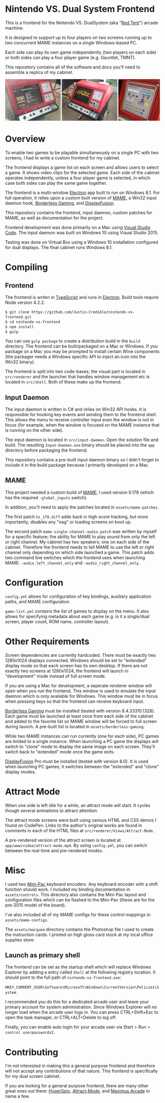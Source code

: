 Nintendo VS. Dual System Frontend
=============================

This is a frontend for the Nintendo VS. DualSystem (aka "[Red Tent](http://www.johnsarcade.com/nintendo_vs_dualsystem_tent.php)") arcade machine.

It is designed to support up to four players on two screens running up to two concurrent MAME instances on a single Windows-based PC.

Each side can play its own game independently (two players on each side) or both sides can play a four player game (e.g. Gauntlet, TMNT).

This repository contains all of the software and docs you'll need to assemble a replica of my cabinet.

![banner](assets/photos/banner.jpg)

# Overview

To enable two games to be playable simultaneously on a single PC with two screens, I had to write a custom frontend for my cabinet.

The frontend displays a game list on each screen and allows users to select a game. It shows video clips for the selected game. Each side of the cabinet operates independently, unless a four player game is selected, in which case both sides can play the same game together.

The frontend is a multi-window [Electron](https://github.com/electron/electron) app built to run on Windows 8.1. For full operation, it relies upon a custom built version of [MAME](https://github.com/mamedev/mame), a Win32 input daemon hook, [Borderless Gaming](https://github.com/Codeusa/Borderless-Gaming), and [DisplayFusion](https://www.displayfusion.com/).

This repository contains the frontend, input daemon, custom patches for MAME, as well as documentation for the project.

Frontend development was done primarily on a Mac using [Visual Studio Code](https://code.visualstudio.com). The input daemon was built on Windows 10 using Visual Studio 2015.

Testing was done on Virtual Box using a Windows 10 installation configured for dual displays. The final cabinet runs Windows 8.1.

# Compiling

## Frontend

The frontend is writen in [TypeScript](https://www.typescriptlang.org/) and runs in [Electron](https://github.com/electron/electron). Build tools require Node version 4.2.2.

```
$ git clone https://github.com/Justin-Credible/nintendo-vs-frontend.git
$ cd nintendo-vs-frontend
$ npm install
$ gulp
```

You can use `gulp package` to create a distribution build in the `build` directory. The frontend can be built/packaged on a Mac or Windows. If you package on a Mac you may be prompted to install certain Wine components (the packager needs a Windows specific API to inject an icon into the Win32 binary).

The frontend is split into two code-bases; the visual part is located in `src/renderer` and the launcher that handles window management etc is located in `src/shell`. Both of these make up the frontend.

## Input Daemon

The input daemon is written in C# and relies on Win32 API hooks. It is responsible for hooking key events and sending them to the frontend shell. This allows the menu to receive controller input even the window is not in focus (for example, when the window is focused on the MAME instance that is running on the other side).

The input daemon is located in `src/input-daemon`. Open the solution file and build. The resulting `Input-Daemon.exe` binary should be placed into the `app` directory before packaging the frontend.

This repository contains a pre-built input daemon binary so I didn't forget to include it in the build package because I primarily developed on a Mac.

## MAME

This project needed a custom build of [MAME](https://github.com/mamedev/mame); I used version 0.178 (which has the required `-global_inputs` switch).

In addition, you'll need to apply the patches located in `assets/mame-patches`.

The first patch `hi_178.diff` adds back in high score tracking, but more importantly, disables any "nag" or loading screens on boot up.

The second patch `mame-single-channel-audio.patch` was written by myself for a specific feature; the ability for MAME to play sound from only the left or right channel. My cabinet has two speakers; one on each side of the cabinet. Therefore the frontend needs to tell MAME to use the left or right channel only depending on which side launched a game. This patch adds two command line switches which the frontend uses when launching MAME: `-audio_left_channel_only` and `-audio_right_channel_only`.

# Configuration

`config.yml` allows for configuration of key bindings, auxiliary application paths, and MAME configuration.

`game-list.yml` contains the list of games to display on the menu. It also allows for specifying metadata about each game (e.g. is it a single/dual screen, player count, ROM name, controller layout).

# Other Requirements

Screen dependencies are currently hardcoded. There must be exactly two 1280x1024 displays connected. Windows should be set to "extended" display mode so that each screen has its own desktop. If there are not exactly two screens at 1280x1024, the frontend will launch in "development" mode instead of full screen mode.

If you are using a Mac for development, a seperate renderer window will open when you run the frontend. This window is used to emulate the input daemon which is only available for Windows. This window must be in focus when pressing keys so that the frontend can receive keyboard input.

[Borderless Gaming](https://github.com/Codeusa/Borderless-Gaming) must be installed (tested with version 8.4.33315.1328). Each game must be launched at least once from each side of the cabinet and added to the favorite list so MAME window will be forced to full screen during launch. A pre-built list is located in `assets/borderless-gaming`.

While two MAME instances can run currently (one for each side), PC games are limited to a single instance. When launching a PC game the displays will switch to "clone" mode to display the same image on each screen. They'll switch back to "extended" mode once the game exits.

[DisplayFusion](https://www.displayfusion.com/) Pro must be installed (tested with version 8.0). It is used when launching PC games; it switches between the "extended" and "clone" display modes.

# Attract Mode

When one side is left idle for a while, an attract mode will start. It cycles though several animations to attract attention.

The attract mode screens were built using various HTML and CSS demos I found on CodePen. Links to the author's original works are found in comments in each of the HTML files at `src/renderer/Views/Attract-Mode`.

A pre-rendered version of the attract screen is located at `app/www/video/attract-mode.mp4`. By using `config.yml`, you can switch between the real-time and pre-rendered modes.

# Misc

I used two [Mini-Pac](https://www.ultimarc.com/minipac.html) keyboard encoders. Any keyboard encoder with a shift function should work. I included my binding documentation in `assets/controls`. This directory also contains the Mini-Pac layout and configuration files which can be flashed to the Mini-Pac (these are for the pre-2015 model of the board).

I've also included all of my MAME configs for these control mappings in `assets/mame-configs`.

The `assets/marquee` directory contains the Photoshop file I used to create the instruction cards. I printed on high gloss card stock at my local office supplies store.

## Launch as primary shell

The frontend can be set as the startup shell which will replace Windows Explorer by adding a entry called `Shell` at the following registry location. It should point to the full path of `nintendo-vs-frontend.exe`:

`HKEY_CURRENT_USER\Software\Microsoft\Windows\CurrentVersion\Policies\System`

I recommended you do this for a dedicated arcade user and leave your primary account for system administration. Since Windows Explorer will no longer load when the arcade user logs in. You can press CTRL+Shift+Esc to open the task manager, or CTRL+ALT+Delete to log off.

Finally, you can enable auto login for your arcade user via Start > Run > `control userpasswords2`.

# Contributing

I'm not interested in making this a general purpose frontend and therefore will not accept any contributions of that nature. This frontend is specifically for my dual screen cabinet.

If you are looking for a general purpose frontend, there are many other great ones out there: [HyperSpin](http://www.hyperspin-fe.com/), [Attract-Mode](http://attractmode.org/), and [Maximus Arcade](http://www.maximus-arcade.com/) to name a few.

